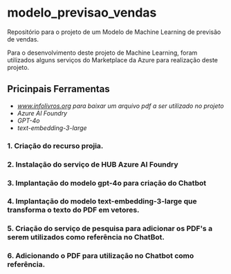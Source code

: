 # modelo_previsao_vendas
Repositório para o projeto de um Modelo de Machine Learning de previsão de vendas.

Para o desenvolvimento deste projeto de Machine Learning, foram utilizados alguns serviços do Marketplace da Azure para realização deste projeto.

## Pricinpais Ferramentas

- *www.infolivros.org para baixar um arquivo pdf a ser utilizado no projeto*
- *Azure AI Foundry*
- *GPT-4o*
- *text-embedding-3-large*

### 1. Criação do recurso projia.

### 2. Instalação do serviço de HUB Azure AI Foundry

### 3. Implantação do modelo gpt-4o para criação do Chatbot  

### 4. Implantação do modelo text-embedding-3-large que transforma o texto do PDF em vetores.

### 5. Criação do serviço de pesquisa para adicionar os PDF's a serem utilizados como referência no ChatBot.

### 6. Adicionando o PDF para utilização no Chatbot como referência.

